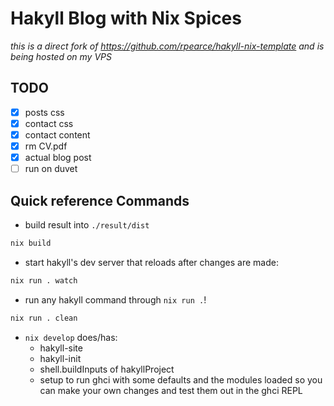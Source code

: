 # Hakyll Blog with Nix Spices
_this is a direct fork of https://github.com/rpearce/hakyll-nix-template and is being hosted on my VPS_

## TODO

- [x] posts css
- [x] contact css
- [x] contact content
- [x] rm CV.pdf
- [x] actual blog post
- [ ] run on duvet

## Quick reference Commands

- build result into `./result/dist`

```bash
nix build
```

- start hakyll's dev server that reloads after changes are made:

```bash
nix run . watch
```

- run any hakyll command through `nix run .`!

```bash
nix run . clean
```

- `nix develop` does/has:
    - hakyll-site
    - hakyll-init
    - shell.buildInputs of hakyllProject
    - setup to run ghci with some defaults and the modules loaded so you can make your own changes and test them out in the ghci REPL
